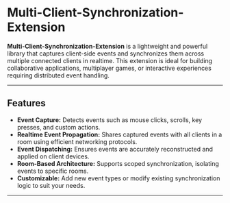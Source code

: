 # Multi-Client-Synchronization-Extension  

**Multi-Client-Synchronization-Extension** is a lightweight and powerful library that captures client-side events and synchronizes them across multiple connected clients in realtime. This extension is ideal for building collaborative applications, multiplayer games, or interactive experiences requiring distributed event handling.  

---

## Features  

- **Event Capture:** Detects events such as mouse clicks, scrolls, key presses, and custom actions.  
- **Realtime Event Propagation:** Shares captured events with all clients in a room using efficient networking protocols.  
- **Event Dispatching:** Ensures events are accurately reconstructed and applied on client devices.  
- **Room-Based Architecture:** Supports scoped synchronization, isolating events to specific rooms.  
- **Customizable:** Add new event types or modify existing synchronization logic to suit your needs.  

---